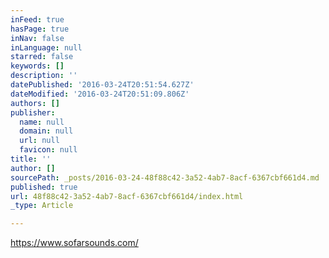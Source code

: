 ```yaml
---
inFeed: true
hasPage: true
inNav: false
inLanguage: null
starred: false
keywords: []
description: ''
datePublished: '2016-03-24T20:51:54.627Z'
dateModified: '2016-03-24T20:51:09.806Z'
authors: []
publisher:
  name: null
  domain: null
  url: null
  favicon: null
title: ''
author: []
sourcePath: _posts/2016-03-24-48f88c42-3a52-4ab7-8acf-6367cbf661d4.md
published: true
url: 48f88c42-3a52-4ab7-8acf-6367cbf661d4/index.html
_type: Article

---
```

https://www.sofarsounds.com/